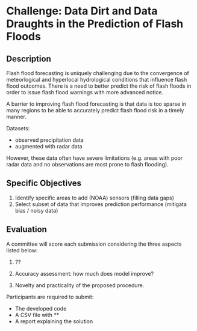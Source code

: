 # Challenge: Data Dirt and Data Draughts in the Prediction of Flash Floods


## Description
Flash flood forecasting is uniquely challenging due to the convergence of meteorlogical and hyperlocal hydrological conditions that influence flash flood outcomes. There is a need to better predict the risk of flash floods in order to issue flash flood warnings with more advanced notice. 

A barrier to improving flash flood forecasting is that data is too sparse in many regions to be able to accurately predict flash flood risk in a timely manner.

Datasets: 
* observed precipitation data
* augmented with radar data

However, these data often have severe limitations (e.g. areas with poor radar data and no observations are most prone to flash flooding). 


## Specific Objectives
1. Identify specific areas to add (NOAA) sensors (filling data gaps)
2. Select subset of data that improves prediction performance (mitigata bias / noisy data) 


## Evaluation
A committee will score each submission considering the three aspects listed below:

1. ??

2. Accuracy assessment: how much does model improve?

3. Novelty and practicality of the proposed procedure.

Participants are required to submit:
* The developed code
* A CSV file with **
* A report explaining the solution
